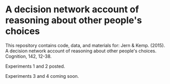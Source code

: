A decision network account of reasoning about other people's choices
====================================================================

This repository contains code, data, and materials for:
Jern & Kemp. (2015). A decision network account of reasoning about other people's choices. Cognition, 142, 12-38.

Experiments 1 and 2 posted.

Experiments 3 and 4 coming soon.
